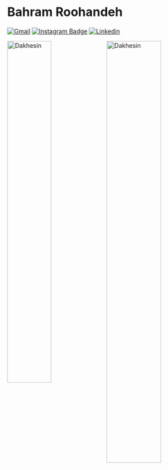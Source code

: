 <h1> Bahram Roohandeh </h1>




[![Gmail](https://img.shields.io/badge/-Gmail-c14438?style=flat&logo=Gmail&logoColor=white)](mailto:spring91113@gmail.com)
[![Instagram Badge](https://img.shields.io/badge/-Instagram-purple?logo=instagram&logoColor=white&link=https://instagram.com/bahramroohandeh/)](https://www.instagram.com/bahramroohandeh)
[![Linkedin](https://img.shields.io/badge/-LinkedIn-blue?style=flat&logo=Linkedin&logoColor=white)](https://www.linkedin.com/in/bahram-roohandeh/)




<!-- </a> <a href="https://www.github.com/Dakhesin" target="_blank" rel="noreferrer"><img
src="https://img.shields.io/github/followers/Dakhesin?logo=github&style=for-the-badge&color=0891b2&labelColor=1c1917" /></a> -->



<div>
  <img width="45%" align="left" src="https://github-readme-stats.vercel.app/api/top-langs?username=Dakhesin&show_icons=true&locale=en&layout=compact" alt="Dakhesin" />
  <img width="50%"  src="https://github-readme-streak-stats.herokuapp.com/?user=Dakhesin&" alt="Dakhesin" />
</div>
